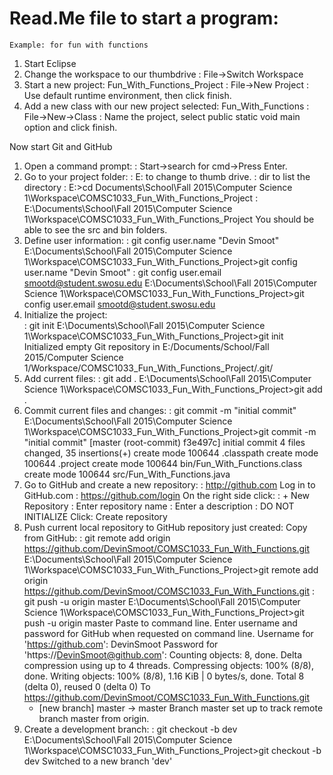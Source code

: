 # Read.Me file to start a program:
	Example: for fun with functions

1. Start Eclipse
2. Change the workspace to our thumbdrive
	: File->Switch Workspace
3. Start a new project: Fun_With_Functions_Project
	: File->New Project
		: Use default runtime environment,
			then click finish.
4. Add a new class with our new 
	project selected: Fun_With_Functions
	: File->New->Class
	: Name the project, select public static 
		void main option and click finish.



Now start Git and GitHub
1. Open a command prompt:
	: Start->search for cmd->Press Enter.
2. Go to your project folder:
	: E: to change to thumb drive.
	: dir to list the directory
	: E:\>cd Documents\School\Fall 2015\Computer Science 1\Workspace\COMSC1033_Fun_With_Functions_Project
	: E:\Documents\School\Fall 2015\Computer Science 1\Workspace\COMSC1033_Fun_With_Functions_Project
	You should be able to see 
	the src and bin folders.
3. Define user information:
	: git config user.name "Devin Smoot"
	E:\Documents\School\Fall 2015\Computer Science 1\Workspace\COMSC1033_Fun_With_Functions_Project>git config user.name "Devin Smoot"
	: git config user.email smootd@student.swosu.edu
	E:\Documents\School\Fall 2015\Computer Science 1\Workspace\COMSC1033_Fun_With_Functions_Project>git config user.email smootd@student.swosu.edu
4. Initialize the project:	
	: git init
	E:\Documents\School\Fall 2015\Computer Science 1\Workspace\COMSC1033_Fun_With_Functions_Project>git init
	Initialized empty Git repository in E:/Documents/School/Fall 2015/Computer Science 1/Workspace/COMSC1033_Fun_With_Functions_Project/.git/
5. Add current files:
	: git add .
	E:\Documents\School\Fall 2015\Computer Science 1\Workspace\COMSC1033_Fun_With_Functions_Project>git add .
6. Commit current files and changes:
	: git commit -m "initial commit"
	E:\Documents\School\Fall 2015\Computer Science 1\Workspace\COMSC1033_Fun_With_Functions_Project>git commit -m "initial commit"
	[master (root-commit) f3e497c] initial commit
	 4 files changed, 35 insertions(+)
	 create mode 100644 .classpath
	 create mode 100644 .project
	 create mode 100644 bin/Fun_With_Functions.class
	 create mode 100644 src/Fun_With_Functions.java
7. Go to GitHub and create a new repository:
	: http://github.com
	Log in to GitHub.com
	: https://github.com/login
	On the right side click: 
	: + New Repository
		: Enter repository name
		: Enter a description
		: DO NOT INITIALIZE
		Click: Create repository
8. Push current local repository to GitHub repository just created:
	Copy from GitHub:
	: git remote add origin https://github.com/DevinSmoot/COMSC1033_Fun_With_Functions.git
	E:\Documents\School\Fall 2015\Computer Science 1\Workspace\COMSC1033_Fun_With_Functions_Project>git remote add origin https://github.com/DevinSmoot/COMSC1033_Fun_With_Functions.git
	: git push -u origin master
	E:\Documents\School\Fall 2015\Computer Science 1\Workspace\COMSC1033_Fun_With_Functions_Project>git push -u origin master
	Paste to command line.
	Enter username and password for GitHub when requested on command line.
	Username for 'https://github.com': DevinSmoot
	Password for 'https://DevinSmoot@github.com':
	Counting objects: 8, done.
	Delta compression using up to 4 threads.
	Compressing objects: 100% (8/8), done.
	Writing objects: 100% (8/8), 1.16 KiB | 0 bytes/s, done.
	Total 8 (delta 0), reused 0 (delta 0)
	To https://github.com/DevinSmoot/COMSC1033_Fun_With_Functions.git
	 * [new branch]      master -> master
	Branch master set up to track remote branch master from origin.
9. Create a development branch:
	: git checkout -b dev
	E:\Documents\School\Fall 2015\Computer Science 1\Workspace\COMSC1033_Fun_With_Functions_Project>git checkout -b dev
	Switched to a new branch 'dev'